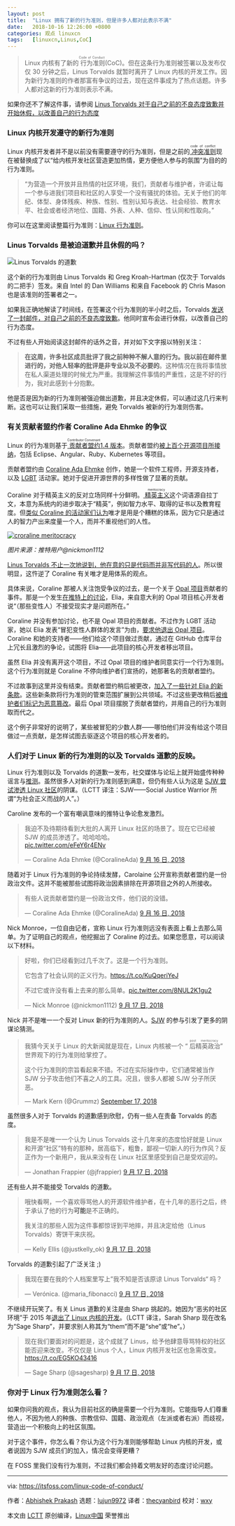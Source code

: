 ```yaml
---
layout: post
title:	"Linux 拥有了新的行为准则，但是许多人都对此表示不满"
date:	2018-10-16 12:26:00 +0800 
categories:	观点 linuxcn 
tags:	[linuxcn,Linus,CoC]
---
```




> 
> Linux 内核有了新的<ruby> 行为准则 <rt>  Code of Conduct </rt></ruby>(CoC)。但在这条行为准则被签署以及发布仅仅 30 分钟之后，Linus Torvalds 就暂时离开了 Linux 内核的开发工作。因为新行为准则的作者那富有争议的过去，现在这件事成为了热点话题。许多人都对这新的行为准则表示不满。
> 
> 
> 


如果你还不了解这件事，请参阅 [Linus Torvalds 对于自己之前的不良态度致歉并开始休假，以改善自己的行为态度](/article-10022-1.html)


### Linux 内核开发遵守的新行为准则


Linux 内核开发者并不是以前没有需要遵守的行为准则，但是之前的[<ruby> 冲突准则 <rt>  code of conflict </rt></ruby>](https://git.kernel.org/pub/scm/linux/kernel/git/torvalds/linux.git/tree/Documentation/CodeOfConflict?id=ddbd2b7ad99a418c60397901a0f3c997d030c65e)现在被替换成了以“给内核开发社区营造更加热情，更方便他人参与的氛围”为目的的行为准则。



> 
> “为营造一个开放并且热情的社区环境，我们，贡献者与维护者，许诺让每一个参与进我们项目和社区的人享受一个没有骚扰的体验。无关于他们的年纪、体型、身体残疾、种族、性别、性别认知与表达、社会经验、教育水平、社会或者经济地位、国籍、外表、人种、信仰、性认同和性取向。”
> 
> 
> 


你可以在这里阅读整篇行为准则：[Linux 行为准则](https://git.kernel.org/pub/scm/linux/kernel/git/torvalds/linux.git/commit/?id=8a104f8b5867c682d994ffa7a74093c54469c11f)。


### Linus Torvalds 是被迫道歉并且休假的吗？


![Linus Torvalds 的道歉](/Asserts/Images//attachment/album/201810/16/122734pipmibdrptydzzi6.jpg)


这个新的行为准则由 Linus Torvalds 和 Greg Kroah-Hartman (仅次于 Torvalds 的二把手）签发。来自 Intel 的 Dan Williams 和来自 Facebook 的 Chris Mason 也是该准则的签署者之一。


如果我正确地解读了时间线，在签署这个行为准则的半小时之后，Torvalds [发送了一封邮件，对自己之前的不良态度致歉](https://lkml.org/lkml/2018/9/16/167)。他同时宣布会进行休假，以改善自己的行为态度。


不过有些人开始阅读这封邮件的话外之音，并对如下文字报以特别关注：



> 
> **在这周，许多社区成员批评了我之前种种不解人意的行为。我以前在邮件里进行的，对他人轻率的批评是非专业以及不必要的**。这种情况在我将事情放在私人渠道处理的时候尤为严重。我理解这件事情的严重性，这是不好的行为，我对此感到十分抱歉。
> 
> 
> 


他是否是因为新的行为准则被强迫做出道歉，并且决定休假，可以通过这几行来判断。这也可以让我们采取一些措施，避免 Torvalds 被新的行为准则伤害。


### 有关贡献者盟约作者 Coraline Ada Ehmke 的争议


Linux 的行为准则基于[<ruby> 贡献者盟约 <rt>  Contributor Convenant </rt></ruby>1.4 版本](https://www.contributor-covenant.org/version/1/4/code-of-conduct.html)。贡献者盟约[被上百个开源项目所接纳](https://www.contributor-covenant.org/adopters)，包括 Eclipse、Angular、Ruby、Kubernetes 等项目。


贡献者盟约由 [Coraline Ada Ehmke](https://en.wikipedia.org/wiki/Coraline_Ada_Ehmke) 创作，她是一个软件工程师，开源支持者，以及 [LGBT](https://en.wikipedia.org/wiki/LGBT) 活动家。她对于促进开源世界的多样性做了显著的贡献。


Coraline 对于精英主义的反对立场同样十分鲜明。[<ruby> 精英主义 <rt>  meritocracy </rt></ruby>](https://en.wikipedia.org/wiki/Meritocracy)这个词语源自拉丁文，本意为系统内的进步取决于“精英”，例如智力水平、取得的证书以及教育程度。但[类似 Coraline 的活动家们认为](https://modelviewculture.com/pieces/the-dehumanizing-myth-of-the-meritocracy)唯才是用是个糟糕的体系，因为它只是通过人的智力产出来度量一个人，而并不重视他们的人性。


[![croraline meritocracy](/Asserts/Images//attachment/album/201810/16/122734dvg5as6ags6tss3t.jpg)](https://pbs.twimg.com/media/DnTTfi7XoAAdk08.jpg)


*图片来源：推特用户@nickmon1112*


[Linus Torvalds 不止一次地说到，他在意的只是代码而并非写代码的人](https://arstechnica.com/information-technology/2015/01/linus-torvalds-on-why-he-isnt-nice-i-dont-care-about-you/)。所以很明显，这忤逆了 Coraline 有关唯才是用体系的观点。


具体来说，Coraline 那被人关注饱受争议的过去，是一个关于 [Opal 项目](https://opalrb.com/)贡献者的事件。那是一个发生[在推特上的讨论](https://twitter.com/krainboltgreene/status/611569515315507200)，Elia，来自意大利的 Opal 项目核心开发者说“（那些变性人）不接受现实才是问题所在。”


Coraline 并没有参加讨论，也不是 Opal 项目的贡献者。不过作为 LGBT 活动家，她以 Elia 发表“冒犯变性人群体的发言”为由，[要求他退出 Opal 项目](https://github.com/opal/opal/issues/941)。 Coraline 和她的支持者——他们给这个项目做过贡献，通过在 GitHub 仓库平台上冗长且激烈的争论，试图将 Elia——此项目的核心开发者移出项目。


虽然 Elia 并没有离开这个项目，不过 Opal 项目的维护者同意实行一个行为准则。这个行为准则就是 Coraline 不停向维护者们宣扬的，她那著名的贡献者盟约。


不过故事到这里并没有结束。贡献者盟约稍后被更改，[加入了一些针对 Elia 的新条款](https://github.com/opal/opal/pull/948/commits/817321e27eccfffb3841f663815c17eecb8ef061#diff-a1ee87dafebc22cbd96979f1b2b7e837R11)。这些新条款将行为准则的管束范围扩展到公共领域。不过这些更改稍后[被维护者们标记为恶意篡改](https://github.com/opal/opal/pull/948#issuecomment-113486020)。最后 Opal 项目摆脱了贡献者盟约，并用自己的行为准则取而代之。


这个例子非常好的说明了，某些被冒犯的少数人群——哪怕他们并没有给这个项目做过一点贡献，是怎样试图去驱逐这个项目的核心开发者的。


### 人们对于 Linux 新的行为准则的以及 Torvalds 道歉的反映。


Linux 行为准则以及 Torvalds 的道歉一发布，社交媒体与论坛上就开始盛传种种谣言与[推测](https://www.reddit.com/r/linux/comments/9go8cp/linus_torvalds_daughter_has_signed_the/)。虽然很多人对新的行为准则感到满意，但仍有些人认为这是 [SJW 尝试渗透 Linux 社区](https://snew.github.io/r/linux/comments/9ghrrj/linuxs_new_coc_is_a_piece_of_shit/)的阴谋。（LCTT 译注：SJW——Social Justice Warrior 所谓“为社会正义而战的人”。）


Caroline 发布的一个富有嘲讽意味的推特让争论愈发激烈。



> 
> 我迫不及待期待看到大批的人离开 Linux 社区的场景了。现在它已经被 SJW 的成员渗透了。哈哈哈哈。  
>  [pic.twitter.com/eFeY6r4ENv](https://t.co/eFeY6r4ENv)
> 
> 
> — Coraline Ada Ehmke (@CoralineAda) [9 月 16 日, 2018](https://twitter.com/CoralineAda/status/1041441155874009093?ref_src=twsrc%5Etfw)
> 
> 
> 


随着对于 Linux 行为准则的争论持续发酵，Carolaine 公开宣称贡献者盟约是一份政治文件。这并不能被那些试图将政治因素排除在开源项目之外的人所接收。



> 
> 有些人说贡献者盟约是一份政治文件，他们说的没错。
> 
> 
> — Coraline Ada Ehmke (@CoralineAda) [9 月 16 日, 2018](https://twitter.com/CoralineAda/status/1041465346656530432?ref_src=twsrc%5Etfw)
> 
> 
> 


Nick Monroe，一位自由记者，宣称 Linux 行为准则远没有表面上看上去那么简单。为了证明自己的观点，他挖掘出了 Coraline 的过去。如果您愿意，可以阅读以下材料。



> 
> 好啦，你们已经看到过几千次了。这是一个行为准则。
> 
> 
> 它包含了社会认同的正义行为。<https://t.co/KuQqeriYeJ>
> 
> 
> 不过它或许没有看上去来的那么简单。[pic.twitter.com/8NUL2K1gu2](https://t.co/8NUL2K1gu2)
> 
> 
> — Nick Monroe (@nickmon1112) [9 月 17 日, 2018](https://twitter.com/nickmon1112/status/1041668315947708416?ref_src=twsrc%5Etfw)
> 
> 
> 


Nick 并不是唯一一个反对 Linux 新的行为准则的人。[SJW](https://www.urbandictionary.com/define.php?term=SJW) 的参与引发了更多的阴谋论猜测。



> 
> 我猜今天关于 Linux 的大新闻就是现在，Linux 内核被一个 “<ruby> 后精英政治 <rt>  post meritocracy </rt></ruby>” 世界观下的行为准则给掌控了。
> 
> 
> 这个行为准则的宗旨看起来不错。不过在实际操作中，它们通常被当作 SJW 分子攻击他们不喜之人的工具。况且，很多人都被 SJW 分子所厌恶。
> 
> 
> — Mark Kern (@Grummz) [September 17, 2018](https://twitter.com/Grummz/status/1041524170331287552?ref_src=twsrc%5Etfw)
> 
> 
> 


虽然很多人对于 Torvalds 的道歉感到欣慰，仍有一些人在责备 Torvalds 的态度。



> 
> 我是不是唯一一个认为 Linus Torvalds 这十几年来的态度恰好就是 Linux 和开源“社区”特有的那种，居高临下，粗鲁，鄙视一切新人的行为作风？反正作为一个新用户，我从来没有在 Linux 社区里感受到自己是受欢迎的。
> 
> 
> — Jonathan Frappier (@jfrappier) [9 月 17 日, 2018](https://twitter.com/jfrappier/status/1041486055038492674?ref_src=twsrc%5Etfw)
> 
> 
> 


还有些人并不能接受 Torvalds 的道歉。



> 
> 哦快看啊，一个喜欢辱骂他人的开源软件维护者，在十几年的恶行之后，终于承认了他的行为**可能**是不正确的。
> 
> 
> 我关注的那些人因为这件事都惊讶到平地摔，并且决定给他（Linus Torvalds）寄饼干来庆祝。
> 
> 
> — Kelly Ellis (@justkelly\_ok) [9 月 17 日, 2018](https://twitter.com/justkelly_ok/status/1041522269002985473?ref_src=twsrc%5Etfw)
> 
> 
> 


Torvalds 的道歉引起了广泛关注 ;)



> 
> 我现在要在我的个人档案里写上”我不知是否该原谅 Linus Torvalds“ 吗？
> 
> 
> — Verónica. (@maria\_fibonacci) [9 月 17 日, 2018](https://twitter.com/maria_fibonacci/status/1041538148121997313?ref_src=twsrc%5Etfw)
> 
> 
> 


不继续开玩笑了。有关 Linus 道歉的关注是由 Sharp 挑起的。她因为“恶劣的社区环境”于 2015 年[退出了 Linux 内核的开发](https://www.networkworld.com/article/2988850/opensource-subnet/linux-kernel-dev-sarah-sharp-quits-citing-brutal-communications-style.html)。（LCTT 译注，Sarah Sharp 现在改名为“Sage Sharp”，并要求别人称其为“them”而不是“she”或“he”。）



> 
> 现在我们要面对的问题是，这个成就了 Linus，给予他肆意辱骂特权的社区能否迎来改变。不仅仅是 Linus 个人，Linux 内核开发社区也急需改变。<https://t.co/EG5KO43416>
> 
> 
> — Sage Sharp (@sagesharp) [9 月 17 日, 2018](https://twitter.com/_sagesharp_/status/1041480963287539712?ref_src=twsrc%5Etfw)
> 
> 
> 


### 你对于 Linux 行为准则怎么看？


如果你问我的观点，我认为目前社区的确是需要一个行为准则。它能指导人们尊重他人，不因为他人的种族、宗教信仰、国籍、政治观点（左派或者右派）而歧视，营造出一个积极向上的社区氛围。


对于这个事件，你怎么看？你认为这个行为准则能够帮助 Linux 内核的开发，或者说因为 SJW 成员们的加入，情况会变得更糟？


在 FOSS 里我们没有行为准则，不过我们都会持着文明友好的态度讨论问题。




---


via: <https://itsfoss.com/linux-code-of-conduct/>


作者：[Abhishek Prakash](https://itsfoss.com/author/abhishek/) 选题：[lujun9972](https://github.com/lujun9972) 译者：[thecyanbird](https://github.com/thecyanbird) 校对：[wxy](https://github.com/wxy)


本文由 [LCTT](https://github.com/LCTT/TranslateProject) 原创编译，[Linux中国](https://linux.cn/) 荣誉推出
